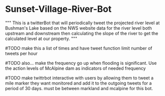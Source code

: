 # Sunset-Village-River-Bot
""" This is a twitterBot that will periodically tweet the projected river level at Bushman's Lake based on the NWS website data for the river level both upstream and downstream then calculating the slope of the river to get the calculated level at our property.
"""

 #TODO make this a list of times and have tweet function limit number of tweets per hour
 
 #TODO also... make the frequency go up when flooding is significant. Use the action levels of McAlpine dam as indicators of needed frequency
 
 #TODO make twittrbot interactive with users by allowing them to tweet a mile marker they want monitored and add it to the outgoing tweets for a period of 30 days. must be between markland and mcalpine for this bot.